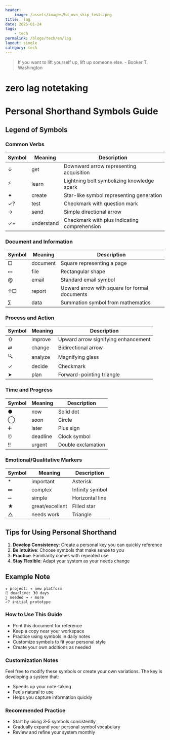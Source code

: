 ```yaml
---
header:
    image: /assets/images/hd_mvn_skip_tests.png
title:  lag
date: 2025-01-24
tags:
    - tech
permalink: /blogs/tech/en/lag
layout: single
category: tech
---
```

> If you want to lift yourself up, lift up someone else. - Booker T. Washington

# zero lag notetaking 
# Personal Shorthand Symbols Guide

## Legend of Symbols

### Common Verbs
| Symbol | Meaning | Description |
|--------|---------|-------------|
| ↓ | get | Downward arrow representing acquisition |
| ⚡ | learn | Lightning bolt symbolizing knowledge spark |
| ✦ | create | Star-like symbol representing generation |
| ✓? | test | Checkmark with question mark |
| → | send | Simple directional arrow |
| ✓+ | understand | Checkmark with plus indicating comprehension |

### Document and Information
| Symbol | Meaning | Description |
|--------|---------|-------------|
| □ | document | Square representing a page |
| ▭ | file | Rectangular shape |
| @ | email | Standard email symbol |
| ↑□ | report | Upward arrow with square for formal documents |
| ∑ | data | Summation symbol from mathematics |

### Process and Action
| Symbol | Meaning | Description |
|--------|---------|-------------|
| ⇧ | improve | Upward arrow signifying enhancement |
| ⇄ | change | Bidirectional arrow |
| 🔍 | analyze | Magnifying glass |
| ✓ | decide | Checkmark |
| ➤ | plan | Forward-pointing triangle |

### Time and Progress
| Symbol | Meaning | Description |
|--------|---------|-------------|
| ● | now | Solid dot |
| ◯ | soon | Circle |
| ➕ | later | Plus sign |
| ⏰ | deadline | Clock symbol |
| ‼ | urgent | Double exclamation |

### Emotional/Qualitative Markers
| Symbol | Meaning | Description |
|--------|---------|-------------|
| * | important | Asterisk |
| ∞ | complex | Infinity symbol |
| ➖ | simple | Horizontal line |
| ★ | great/excellent | Filled star |
| △ | needs work | Triangle |

## Tips for Using Personal Shorthand

1. **Develop Consistency**: Create a personal key you can quickly reference
2. **Be Intuitive**: Choose symbols that make sense to you
3. **Practice**: Familiarity comes with repeated use
4. **Stay Flexible**: Adapt your system as your needs change

## Example Note

```
★ project: ✦ new platform
⏰ deadline: 30 days
∑ needed → ⚡ more
✓? initial prototype
```

### How to Use This Guide

- Print this document for reference
- Keep a copy near your workspace
- Practice using symbols in daily notes
- Customize symbols to fit your personal style
- Create your own additions as needed

### Customization Notes

Feel free to modify these symbols or create your own variations. The key is developing a system that:
- Speeds up your note-taking
- Feels natural to use
- Helps you capture information quickly

### Recommended Practice

- Start by using 3-5 symbols consistently
- Gradually expand your personal symbol vocabulary
- Review and refine your system monthly


